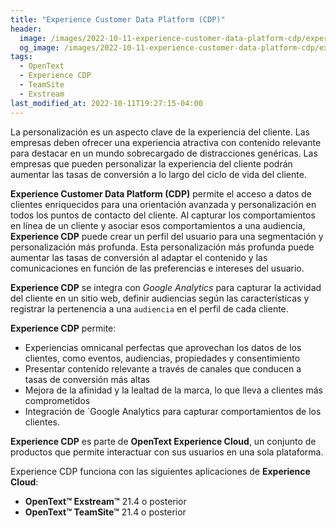 ```yaml
---
title: "Experience Customer Data Platform (CDP)"
header:
  image: /images/2022-10-11-experience-customer-data-platform-cdp/experience-customer-data-platform-cdp.png
  og_image: /images/2022-10-11-experience-customer-data-platform-cdp/experience-customer-data-platform-cdp.png
tags:
  - OpenText
  - Experience CDP
  - TeamSite
  - Exstream
last_modified_at: 2022-10-11T19:27:15-04:00
---
```


La personalización es un aspecto clave de la experiencia del cliente. Las empresas deben ofrecer una experiencia atractiva 
con contenido relevante para destacar en un mundo sobrecargado de distracciones genéricas. Las empresas que pueden personalizar 
la experiencia del cliente podrán aumentar las tasas de conversión a lo largo del ciclo de vida del cliente.

**Experience Customer Data Platform (CDP)** permite el acceso a datos de clientes enriquecidos para una orientación 
avanzada y personalización en todos los puntos de contacto del cliente. Al capturar los comportamientos en línea de 
un cliente y asociar esos comportamientos a una audiencia, **Experience CDP** puede crear un perfil del usuario para una
segmentación y personalización más profunda. Esta personalización más profunda puede aumentar las tasas de 
conversión al adaptar el contenido y las comunicaciones en función de las preferencias e intereses del usuario.

**Experience CDP** se integra con *Google Analytics* para capturar la actividad del cliente en un sitio web, 
definir audiencias según las características y registrar la pertenencia a una `audiencia` en el perfil de cada cliente.

**Experience CDP** permite:
 - Experiencias omnicanal perfectas que aprovechan los datos de los clientes, como eventos, audiencias, propiedades y consentimiento
 - Presentar contenido relevante a través de canales que conducen a tasas de conversión más altas
 - Mejora de la afinidad y la lealtad de la marca, lo que lleva a clientes más comprometidos
 - Integración de `Google Analytics para capturar comportamientos de los clientes.

**Experience CDP** es parte de **OpenText Experience Cloud**, un conjunto de productos que permite interactuar con sus usuarios en una sola plataforma.

Experience CDP funciona con las siguientes aplicaciones de **Experience Cloud**:

- **OpenText™ Exstream™** 21.4 o posterior
- **OpenText™ TeamSite™** 21.4 o posterior